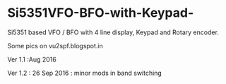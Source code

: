# Si5351VFO-BFO-with-Keypad-
Si5351 based VFO / BFO with 4 line display, Keypad and Rotary encoder.

Some pics on vu2spf.blogspot.in

Ver 1.1 :Aug 2016

Ver 1.2 : 26 Sep 2016 : minor mods in band switching
